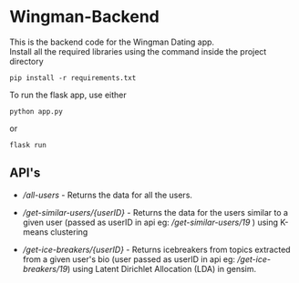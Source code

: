 # Wingman-Backend

This is the backend code for the Wingman Dating app.<br/>
Install all the required libraries using the command inside the project directory


`pip install -r requirements.txt`

To run the flask app, use either 

`python app.py`

or

`flask run`

## API's 

- */all-users* - Returns the data for all the users.<br/>

- */get-similar-users/{userID}* - Returns the data for the users similar to a given user (passed as userID in api eg: */get-similar-users/19* ) using K-means clustering

- */get-ice-breakers/{userID}* - Returns icebreakers from topics extracted from a given user's bio (user passed as userID in api eg: */get-ice-breakers/19*) using Latent Dirichlet Allocation (LDA) in gensim.

